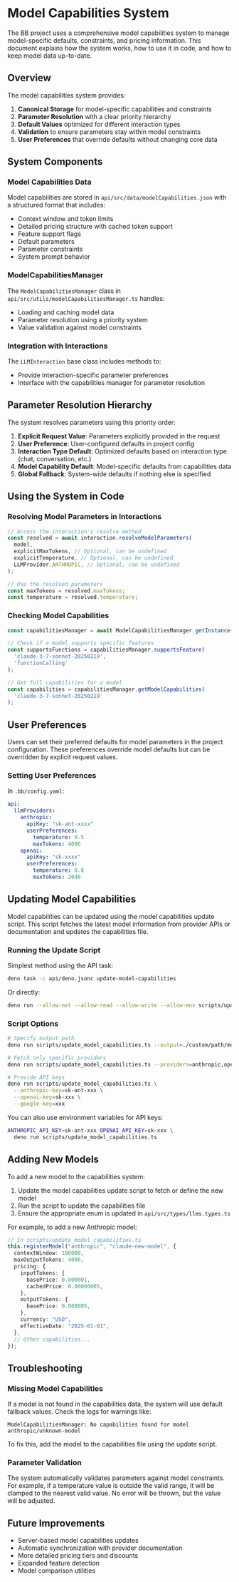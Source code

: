 # Model Capabilities System

The BB project uses a comprehensive model capabilities system to manage model-specific defaults, constraints, and pricing information. This document explains how the system works, how to use it in code, and how to keep model data up-to-date.

## Overview

The model capabilities system provides:

1. **Canonical Storage** for model-specific capabilities and constraints
2. **Parameter Resolution** with a clear priority hierarchy
3. **Default Values** optimized for different interaction types
4. **Validation** to ensure parameters stay within model constraints
5. **User Preferences** that override defaults without changing core data

## System Components

### Model Capabilities Data

Model capabilities are stored in `api/src/data/modelCapabilities.json` with a structured format that includes:

- Context window and token limits
- Detailed pricing structure with cached token support
- Feature support flags
- Default parameters
- Parameter constraints
- System prompt behavior

### ModelCapabilitiesManager

The `ModelCapabilitiesManager` class in `api/src/utils/modelCapabilitiesManager.ts` handles:

- Loading and caching model data
- Parameter resolution using a priority system
- Value validation against model constraints

### Integration with Interactions

The `LLMInteraction` base class includes methods to:

- Provide interaction-specific parameter preferences
- Interface with the capabilities manager for parameter resolution

## Parameter Resolution Hierarchy

The system resolves parameters using this priority order:

1. **Explicit Request Value**: Parameters explicitly provided in the request
2. **User Preference**: User-configured defaults in project config
3. **Interaction Type Default**: Optimized defaults based on interaction type (chat, conversation, etc.)
4. **Model Capability Default**: Model-specific defaults from capabilities data
5. **Global Fallback**: System-wide defaults if nothing else is specified

## Using the System in Code

### Resolving Model Parameters in Interactions

```typescript
// Access the interaction's resolve method
const resolved = await interaction.resolveModelParameters(
  model,
  explicitMaxTokens, // Optional, can be undefined
  explicitTemperature, // Optional, can be undefined
  LLMProvider.ANTHROPIC, // Optional, can be undefined
);

// Use the resolved parameters
const maxTokens = resolved.maxTokens;
const temperature = resolved.temperature;
```

### Checking Model Capabilities

```typescript
const capabilitiesManager = await ModelCapabilitiesManager.getInstance().initialize();

// Check if a model supports specific features
const supportsFunctions = capabilitiesManager.supportsFeature(
  'claude-3-7-sonnet-20250219',
  'functionCalling'
);

// Get full capabilities for a model
const capabilities = capabilitiesManager.getModelCapabilities(
  'claude-3-7-sonnet-20250219'
);
```

## User Preferences

Users can set their preferred defaults for model parameters in the project configuration. These preferences override model defaults but can be overridden by explicit request values.

### Setting User Preferences

In `.bb/config.yaml`:

```yaml
api:
  llmProviders:
	anthropic:
	  apiKey: "sk-ant-xxxx"
	  userPreferences:
		temperature: 0.5
		maxTokens: 4096
	openai:
	  apiKey: "sk-xxxx"
	  userPreferences:
		temperature: 0.8
		maxTokens: 2048
```

## Updating Model Capabilities

Model capabilities can be updated using the model capabilities update script. This script fetches the latest model information from provider APIs or documentation and updates the capabilities file.

### Running the Update Script

Simplest method using the API task:

```bash
deno task -c api/deno.jsonc update-model-capabilities
```

Or directly:

```bash
deno run --allow-net --allow-read --allow-write --allow-env scripts/update_model_capabilities.ts
```

### Script Options

```bash
# Specify output path
deno run scripts/update_model_capabilities.ts --output=./custom/path/modelCapabilities.json

# Fetch only specific providers
deno run scripts/update_model_capabilities.ts --providers=anthropic,openai

# Provide API keys
deno run scripts/update_model_capabilities.ts \
  --anthropic-key=sk-ant-xxx \
  --openai-key=sk-xxx \
  --google-key=xxx
```

You can also use environment variables for API keys:

```bash
ANTHROPIC_API_KEY=sk-ant-xxx OPENAI_API_KEY=sk-xxx \
  deno run scripts/update_model_capabilities.ts
```

## Adding New Models

To add a new model to the capabilities system:

1. Update the model capabilities update script to fetch or define the new model
2. Run the script to update the capabilities file
3. Ensure the appropriate enum is updated in `api/src/types/llms.types.ts`

For example, to add a new Anthropic model:

```typescript
// In scripts/update_model_capabilities.ts
this.registerModel("anthropic", "claude-new-model", {
  contextWindow: 100000,
  maxOutputTokens: 4096,
  pricing: {
    inputTokens: {
      basePrice: 0.000001,
      cachedPrice: 0.00000005,
    },
    outputTokens: {
      basePrice: 0.000005,
    },
    currency: "USD",
    effectiveDate: "2025-01-01",
  },
  // Other capabilities...
});
```

## Troubleshooting

### Missing Model Capabilities

If a model is not found in the capabilities data, the system will use default fallback values. Check the logs for warnings like:

```
ModelCapabilitiesManager: No capabilities found for model anthropic/unknown-model
```

To fix this, add the model to the capabilities file using the update script.

### Parameter Validation

The system automatically validates parameters against model constraints. For example, if a temperature value is outside the valid range, it will be clamped to the nearest valid value. No error will be thrown, but the value will be adjusted.

## Future Improvements

- Server-based model capabilities updates
- Automatic synchronization with provider documentation
- More detailed pricing tiers and discounts
- Expanded feature detection
- Model comparison utilities
